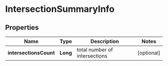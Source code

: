 

# IntersectionSummaryInfo


## Properties

| Name | Type | Description | Notes |
|------------ | ------------- | ------------- | -------------|
|**intersectionsCount** | **Long** | total number of intersections |  [optional] |



